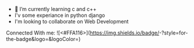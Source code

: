 - 🌱 I’m currently learning c and c++ 
-  I'v some experiance in python django
-  I'm looking to collaborate on Web Development

Connected With me:
![<#FFA116>](https://img.shields.io/badge/<Badge Text>-<Background Color>?style=for-the-badge&logo=<Icon Name>&logoColor=<Logo Color>)
